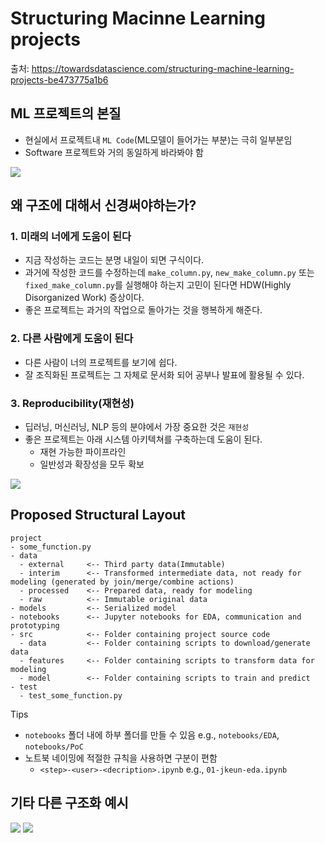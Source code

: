 # Structuring Macinne Learning projects
출처: https://towardsdatascience.com/structuring-machine-learning-projects-be473775a1b6

## ML 프로젝트의 본질
- 현실에서 프로젝트내 `ML Code`(ML모델이 들어가는 부분)는 극히 일부분임
- Software 프로젝트와 거의 동일하게 바라봐야 함

![](https://miro.medium.com/max/1400/1*RPBByp0ghAVu0CSeEQm1Tw.png)

## 왜 구조에 대해서 신경써야하는가?
### 1. 미래의 너에게 도움이 된다
- 지금 작성하는 코드는 분명 내일이 되면 구식이다.
- 과거에 작성한 코드를 수정하는데 `make_column.py`, `new_make_column.py` 또는 `fixed_make_column.py`를 실행해야 하는지 고민이 된다면 HDW(Highly Disorganized Work) 증상이다.
- 좋은 프로젝트는 과거의 작업으로 돌아가는 것을 행복하게 해준다.

### 2. 다른 사람에게 도움이 된다
- 다른 사람이 너의 프로젝트를 보기에 쉽다.
- 잘 조직화된 프로젝트는 그 자체로 문서화 되어 공부나 발표에 활용될 수 있다.

### 3. Reproducibility(재현성)
- 딥러닝, 머신러닝, NLP 등의 분야에서 가장 중요한 것은 `재현성`
- 좋은 프로젝트는 아래 시스템 아키텍쳐를 구축하는데 도움이 된다.
  - 재현 가능한 파이프라인
  - 일반성과 확장성을 모두 확보

![](https://miro.medium.com/max/640/1*fKlYtetGpfWDw0x7rdO6jQ.png)

## Proposed Structural Layout
```
project
- some_function.py
- data
  - external     <-- Third party data(Immutable)
  - interim      <-- Transformed intermediate data, not ready for modeling (generated by join/merge/combine actions)
  - processed    <-- Prepared data, ready for modeling
  - raw          <-- Immutable original data
- models         <-- Serialized model
- notebooks      <-- Jupyter notebooks for EDA, communication and prototyping
- src            <-- Folder containing project source code
  - data         <-- Folder containing scripts to download/generate data
  - features     <-- Folder containing scripts to transform data for modeling
  - model        <-- Folder containing scripts to train and predict
- test
  - test_some_function.py
```

Tips
- `notebooks` 폴더 내에 하부 폴더를 만들 수 있음 e.g., `notebooks/EDA`, `notebooks/PoC`
- 노트북 네이밍에 적절한 규칙을 사용하면 구분이 편함
  -  `<step>-<user>-<decription>.ipynb` e.g., `01-jkeun-eda.ipynb`

## 기타 다른 구조화 예시
![](https://miro.medium.com/max/720/1*sBqK_JA3Sh6ebWkYBEKgUw.png)
![](https://lh5.googleusercontent.com/XTLsDEqlWzidMzudcmG4n3jPp2iCi82S2twX05PjTxMXYIDUaGlSdm3yml1GIn8TKeBup9XoyQnnq6cTxNLgNkgzZT-0eh_TcyRTfOjpuS8acVc9X0hPXk30fJmKsacQUkUKYr0W)
